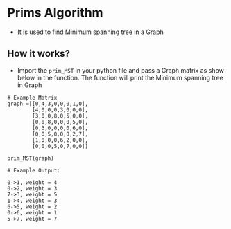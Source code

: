 # Prims Algorithm
- It is used to find Minimum spanning tree in a Graph

## How it works?

- Import the `prim_MST` in your python file and pass a Graph matrix as show below in the function. The function will print the Minimum spanning tree in Graph

```
# Example Matrix
graph =[[0,4,3,0,0,0,1,0],
        [4,0,0,0,3,0,0,0],
        [3,0,0,8,0,5,0,0],
        [0,0,8,0,0,0,5,0],
        [0,3,0,0,0,0,6,0],
        [0,0,5,0,0,0,2,7],
        [1,0,0,0,6,2,0,0],
        [0,0,0,5,0,7,0,0]]
        
prim_MST(graph)

```

```
# Example Output:

0->1, weight = 4
0->2, weight = 3
7->3, weight = 5
1->4, weight = 3
6->5, weight = 2
0->6, weight = 1
5->7, weight = 7
```
